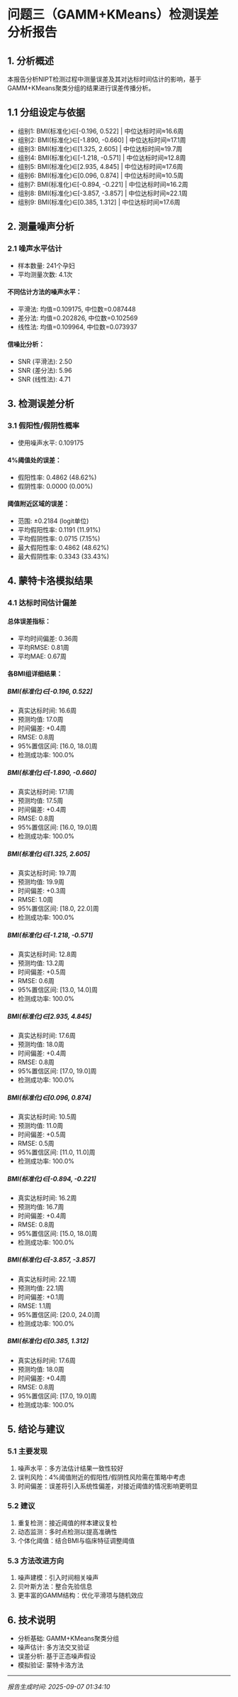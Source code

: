 # 问题三（GAMM+KMeans）检测误差分析报告

## 1. 分析概述

本报告分析NIPT检测过程中测量误差及其对达标时间估计的影响，基于GAMM+KMeans聚类分组的结果进行误差传播分析。


## 1.1 分组设定与依据

- 组别1: BMI(标准化)∈[-0.196, 0.522] | 中位达标时间≈16.6周
- 组别2: BMI(标准化)∈[-1.890, -0.660] | 中位达标时间≈17.1周
- 组别3: BMI(标准化)∈[1.325, 2.605] | 中位达标时间≈19.7周
- 组别4: BMI(标准化)∈[-1.218, -0.571] | 中位达标时间≈12.8周
- 组别5: BMI(标准化)∈[2.935, 4.845] | 中位达标时间≈17.6周
- 组别6: BMI(标准化)∈[0.096, 0.874] | 中位达标时间≈10.5周
- 组别7: BMI(标准化)∈[-0.894, -0.221] | 中位达标时间≈16.2周
- 组别8: BMI(标准化)∈[-3.857, -3.857] | 中位达标时间≈22.1周
- 组别9: BMI(标准化)∈[0.385, 1.312] | 中位达标时间≈17.6周

## 2. 测量噪声分析

### 2.1 噪声水平估计

- 样本数量: 241个孕妇
- 平均测量次数: 4.1次

#### 不同估计方法的噪声水平：
- 平滑法: 均值=0.109175, 中位数=0.087448
- 差分法: 均值=0.202826, 中位数=0.102569
- 线性法: 均值=0.109964, 中位数=0.073937

#### 信噪比分析：
- SNR (平滑法): 2.50
- SNR (差分法): 5.96
- SNR (线性法): 4.71

## 3. 检测误差分析

### 3.1 假阳性/假阴性概率

- 使用噪声水平: 0.109175

#### 4%阈值处的误差：
- 假阳性率: 0.4862 (48.62%)
- 假阴性率: 0.0000 (0.00%)

#### 阈值附近区域的误差：
- 范围: ±0.2184 (logit单位)
- 平均假阳性率: 0.1191 (11.91%)
- 平均假阴性率: 0.0715 (7.15%)
- 最大假阳性率: 0.4862 (48.62%)
- 最大假阴性率: 0.3343 (33.43%)

## 4. 蒙特卡洛模拟结果

### 4.1 达标时间估计偏差

#### 总体误差指标：
- 平均时间偏差: 0.36周
- 平均RMSE: 0.81周
- 平均MAE: 0.67周

#### 各BMI组详细结果：

##### BMI(标准化)∈[-0.196, 0.522]
- 真实达标时间: 16.6周
- 预测均值: 17.0周
- 时间偏差: +0.4周
- RMSE: 0.8周
- 95%置信区间: [16.0, 18.0]周
- 检测成功率: 100.0%

##### BMI(标准化)∈[-1.890, -0.660]
- 真实达标时间: 17.1周
- 预测均值: 17.5周
- 时间偏差: +0.4周
- RMSE: 0.8周
- 95%置信区间: [16.0, 19.0]周
- 检测成功率: 100.0%

##### BMI(标准化)∈[1.325, 2.605]
- 真实达标时间: 19.7周
- 预测均值: 19.9周
- 时间偏差: +0.3周
- RMSE: 1.0周
- 95%置信区间: [18.0, 22.0]周
- 检测成功率: 100.0%

##### BMI(标准化)∈[-1.218, -0.571]
- 真实达标时间: 12.8周
- 预测均值: 13.2周
- 时间偏差: +0.5周
- RMSE: 0.6周
- 95%置信区间: [13.0, 14.0]周
- 检测成功率: 100.0%

##### BMI(标准化)∈[2.935, 4.845]
- 真实达标时间: 17.6周
- 预测均值: 18.0周
- 时间偏差: +0.4周
- RMSE: 0.8周
- 95%置信区间: [17.0, 19.0]周
- 检测成功率: 100.0%

##### BMI(标准化)∈[0.096, 0.874]
- 真实达标时间: 10.5周
- 预测均值: 11.0周
- 时间偏差: +0.5周
- RMSE: 0.5周
- 95%置信区间: [11.0, 11.0]周
- 检测成功率: 100.0%

##### BMI(标准化)∈[-0.894, -0.221]
- 真实达标时间: 16.2周
- 预测均值: 16.7周
- 时间偏差: +0.4周
- RMSE: 0.8周
- 95%置信区间: [15.0, 18.0]周
- 检测成功率: 100.0%

##### BMI(标准化)∈[-3.857, -3.857]
- 真实达标时间: 22.1周
- 预测均值: 22.1周
- 时间偏差: +0.1周
- RMSE: 1.1周
- 95%置信区间: [20.0, 24.0]周
- 检测成功率: 100.0%

##### BMI(标准化)∈[0.385, 1.312]
- 真实达标时间: 17.6周
- 预测均值: 18.0周
- 时间偏差: +0.4周
- RMSE: 0.8周
- 95%置信区间: [17.0, 19.0]周
- 检测成功率: 100.0%

## 5. 结论与建议

### 5.1 主要发现
1. 噪声水平：多方法估计结果一致性较好
2. 误判风险：4%阈值附近的假阳性/假阴性风险需在策略中考虑
3. 时间偏差：误差将引入系统性偏差，对接近阈值的情况影响更明显

### 5.2 建议
1. 重复检测：接近阈值的样本建议复检
2. 动态监测：多时点检测以提高准确性
3. 个体化阈值：结合BMI与临床特征调整阈值

### 5.3 方法改进方向
1. 噪声建模：引入时间相关噪声
2. 贝叶斯方法：整合先验信息
3. 更丰富的GAMM结构：优化平滑项与随机效应

## 6. 技术说明

- 分析基础: GAMM+KMeans聚类分组
- 噪声估计: 多方法交叉验证
- 误差分析: 基于正态噪声假设
- 模拟验证: 蒙特卡洛方法

---
*报告生成时间: 2025-09-07 01:34:10*
